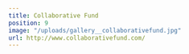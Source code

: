 ```yaml
---
title: Collaborative Fund
position: 9
image: "/uploads/gallery__collaborativefund.jpg"
url: http://www.collaborativefund.com/
---
```



